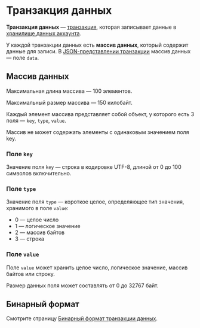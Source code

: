 # Транзакция данных

**Транзакция данных** — [транзакция](/blockchain/transaction.md), которая записывает данные в [хранилище данных аккаунта](/blockchain/account-data-storage.md).

У каждой транзакции данных есть **массив данных**, который содержит данные для записи. В [JSON-представлении транзакции](#json-representation) массив данных — поле `data`.

## Массив данных

Максимальная длина массива — 100 элементов.

Максимальный размер массива — 150 килобайт.

Каждый элемент массива представляет собой объект, у которого есть 3 поля — `key`, `type`, `value`.

Массив не может содержать элементы с одинаковым значением поля key.

### Поле `key`

Значение поля `key` — строка в кодировке UTF-8, длиной от 0 до 100 символов включительно.

### Поле `type`

Значение поля `type` — короткое целое, определяющее тип значения, хранимого в поле `value`:

- 0 — целое число
- 1 — логическое значение
- 2 — массив байтов
- 3 — строка

### Поле `value`

Поле `value` может хранить целое число, логическое значение, массив байтов или строку.

Размер данных поля может составлять от 0 до 32767 байт.

## Бинарный формат

Смотрите страницу [Бинарный формат транзакции данных](/blockchain/binary-format/transaction-binary-format/data-transaction-binary-format.md).
